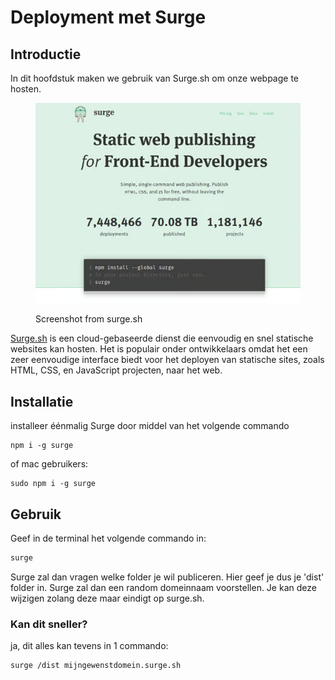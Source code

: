 # Deployment met Surge

## Introductie

In dit hoofdstuk maken we gebruik van Surge.sh om onze webpage te hosten.

<figure><img src="../../.gitbook/assets/image (2) (1).png" alt=""><figcaption><p>Screenshot from surge.sh</p></figcaption></figure>

[Surge.sh](https://www.surge.sh) is een cloud-gebaseerde dienst die eenvoudig en snel statische websites kan hosten. Het is populair onder ontwikkelaars omdat het een zeer eenvoudige interface biedt voor het deployen van statische sites, zoals HTML, CSS, en JavaScript projecten, naar het web.

## Installatie

installeer éénmalig Surge door middel van het volgende commando

```
npm i -g surge
```

of mac gebruikers:

```
sudo npm i -g surge
```

## Gebruik

Geef in de terminal het volgende commando in:&#x20;

```bash
surge
```

Surge zal dan vragen welke folder je wil publiceren. Hier geef je dus je 'dist' folder in. Surge zal dan een random domeinnaam voorstellen. Je kan deze wijzigen zolang deze maar eindigt op surge.sh.

### Kan dit sneller?

ja, dit alles kan tevens in 1 commando:&#x20;

```bash
surge /dist mijngewenstdomein.surge.sh
```

